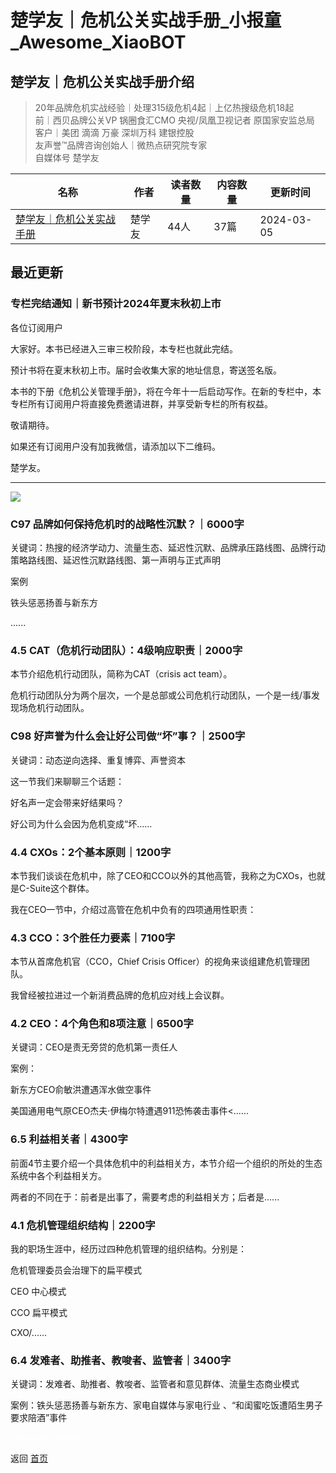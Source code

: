 # 楚学友｜危机公关实战手册_小报童_Awesome_XiaoBOT

## 楚学友｜危机公关实战手册介绍
> 20年品牌危机实战经验｜处理315级危机4起｜上亿热搜级危机18起    
前｜西贝品牌公关VP 锅圈食汇CMO 央视/凤凰卫视记者 原国家安监总局    
客户｜美团 滴滴 万豪 深圳万科 建银控股    
友声誉™品牌咨询创始人｜微热点研究院专家    
自媒体号 楚学友  
  


|名称|作者|读者数量|内容数量|更新时间|
|---|---|---|---|---|
|[楚学友｜危机公关实战手册](https://xiaobot.net/p/CrisisSurvivors?refer=9c3f1c95-a052-465a-9902-f6d75080262a)|楚学友|44人|37篇|2024-03-05|

## 最近更新
### 专栏完结通知｜新书预计2024年夏末秋初上市

各位订阅用户

大家好。本书已经进入三审三校阶段，本专栏也就此完结。

预计书将在夏末秋初上市。届时会收集大家的地址信息，寄送签名版。

本书的下册《危机公关管理手册》，将在今年十一后启动写作。在新的专栏中，本专栏所有订阅用户将直接免费邀请进群，并享受新专栏的所有权益。

敬请期待。

如果还有订阅用户没有加我微信，请添加以下二维码。

楚学友。

* * *

![](https://static.xiaobot.net/file/2024-03-05/67272/856fbd8e787ed8742ceaec24688819b8.jpeg)

### C97 品牌如何保持危机时的战略性沉默？｜6000字

关键词：热搜的经济学动力、流量生态、延迟性沉默、品牌承压路线图、品牌行动策略路线图、延迟性沉默路线图、第一声明与正式声明

案例

铁头惩恶扬善与新东方

......

### 4.5 CAT（危机行动团队）：4级响应职责｜2000字

本节介绍危机行动团队，简称为CAT（crisis act team）。

危机行动团队分为两个层次，一个是总部或公司危机行动团队，一个是一线/事发现场危机行动团队。

### C98 好声誉为什么会让好公司做“坏”事？｜2500字

关键词：动态逆向选择、重复博弈、声誉资本

这一节我们来聊聊三个话题：

好名声一定会带来好结果吗？

好公司为什么会因为危机变成“坏......

### 4.4 CXOs：2个基本原则｜1200字

本节我们谈谈在危机中，除了CEO和CCO以外的其他高管，我称之为CXOs，也就是C-Suite这个群体。

我在CEO一节中，介绍过高管在危机中负有的四项通用性职责：

### 4.3 CCO：3个胜任力要素｜7100字

本节从首席危机官（CCO，Chief Crisis Officer）的视角来谈组建危机管理团队。

我曾经被拉进过一个新消费品牌的危机应对线上会议群。

### 4.2 CEO：4个角色和8项注意｜6500字

关键词：CEO是责无旁贷的危机第一责任人

案例：

新东方CEO俞敏洪遭遇浑水做空事件

美国通用电气原CEO杰夫·伊梅尔特遭遇911恐怖袭击事件<......

### 6.5 利益相关者｜4300字

前面4节主要介绍一个具体危机中的利益相关方，本节介绍一个组织的所处的生态系统中各个利益相关方。

两者的不同在于：前者是出事了，需要考虑的利益相关方；后者是......

### 4.1 危机管理组织结构｜2200字

我的职场生涯中，经历过四种危机管理的组织结构。分别是：

危机管理委员会治理下的扁平模式

CEO 中心模式

CCO 扁平模式

CXO/......

### 6.4 发难者、助推者、教唆者、监管者｜3400字

关键词：发难者、助推者、教唆者、监管者和意见群体、流量生态商业模式

案例：铁头惩恶扬善与新东方、家电自媒体与家电行业 、“和闺蜜吃饭遭陌生男子要求陪酒”事件


<a href="https://github.com/Reno9527/awesome-xiaobot" style="color: white; text-decoration: none;">awesome-xiaobot</a>

返回 [首页](../README.md)
